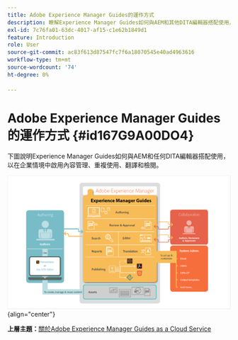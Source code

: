 ```yaml
---
title: Adobe Experience Manager Guides的運作方式
description: 瞭解Experience Manager Guides如何與AEM和其他DITA編輯器搭配使用，以增強企業情境中的內容管理、重複使用、翻譯和審閱。
exl-id: 7c76fa01-63dc-4017-af15-c1e62b1849d1
feature: Introduction
role: User
source-git-commit: ac83f613d87547fc7f6a18070545e40ad4963616
workflow-type: tm+mt
source-wordcount: '74'
ht-degree: 0%

---
```


# Adobe Experience Manager Guides的運作方式 {#id167G9A00DO4}

下圖說明Experience Manager Guides如何與AEM和任何DITA編輯器搭配使用，以在企業情境中啟用內容管理、重複使用、翻譯和檢閱。

![](images/xml-add-on-how-it-works.png){align="center"}


**上層主題：**[&#x200B;關於Adobe Experience Manager Guides as a Cloud Service](intro.md)
